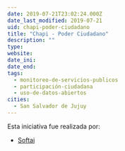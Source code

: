 ```yaml
---
date: 2019-07-21T23:02:24.000Z
date_last_modified: 2019-07-21
uid: chapi-poder-ciudadano
title: "Chapi - Poder Ciudadano"
description: ""
type: 
website: 
date_ini: 
date_end: 
tags:
  - monitoreo-de-servicios-publicos
  - participación-ciudadana
  - uso-de-datos-abiertos
cities: 
  - San Salvador de Jujuy
---
```


Esta iniciativa fue realizada por:

- [Softai](/organizaciones/softai)
